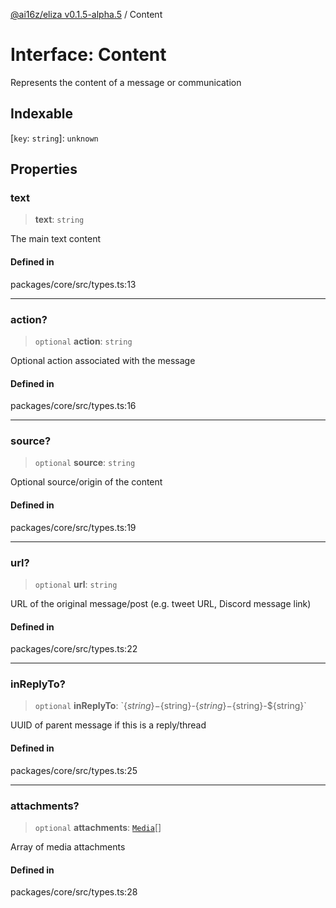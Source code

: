 [@ai16z/eliza v0.1.5-alpha.5](../index.md) / Content

# Interface: Content

Represents the content of a message or communication

## Indexable

 \[`key`: `string`\]: `unknown`

## Properties

### text

> **text**: `string`

The main text content

#### Defined in

packages/core/src/types.ts:13

***

### action?

> `optional` **action**: `string`

Optional action associated with the message

#### Defined in

packages/core/src/types.ts:16

***

### source?

> `optional` **source**: `string`

Optional source/origin of the content

#### Defined in

packages/core/src/types.ts:19

***

### url?

> `optional` **url**: `string`

URL of the original message/post (e.g. tweet URL, Discord message link)

#### Defined in

packages/core/src/types.ts:22

***

### inReplyTo?

> `optional` **inReplyTo**: \`$\{string\}-$\{string\}-$\{string\}-$\{string\}-$\{string\}\`

UUID of parent message if this is a reply/thread

#### Defined in

packages/core/src/types.ts:25

***

### attachments?

> `optional` **attachments**: [`Media`](../type-aliases/Media.md)[]

Array of media attachments

#### Defined in

packages/core/src/types.ts:28
